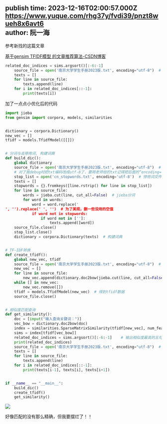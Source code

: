 publish time: 2023-12-16T02:00:57.000Z  
https://www.yuque.com/rhg37y/fvdi39/pnzt8wueh8x6avt6  
author: 阮一海  
---
参考新找的这篇文章

[基于gensim TFIDF模型 的文章推荐算法-CSDN博客](https://blog.csdn.net/qq_34333481/article/details/85327090)

```python
related_doc_indices = sims.argsort()[:-6:-1]
    source_file = open('南京大学学生手册2023版.txt', encoding="utf-8")  # 源文件
    texts = []
    for line in source_file:
        texts.append(line)
    for i in related_doc_indices[::-1]:
        print(texts[i])
```



加了一点点小优化后的代码

```python
import jieba
from gensim import corpora, models, similarities


dictionary = corpora.Dictionary()
new_vec = []
tfidf = models.TfidfModel([[]])


# 分词与去停用词, 构建词典
def build_dic():
    global dictionary
    source_file = open('南京大学学生手册2023版.txt', encoding="utf-8")  # 源文件
    # 对了我debug时把txt编码改成utf-8了，要用老师给的txt记得把后面的“encoding="utf-8"”删去，包括后面的文件调用
    stop_list = open('cn_stopwords.txt', encoding='utf-8')  # 停用词文件
    texts = []
    stopwords = {}.fromkeys([line.rstrip() for line in stop_list])
    for line in source_file:    
        words = jieba.cut(line, cut_all=False)  # jieba分词
        for word in words:
            word = word.replace('
', '').replace(' ', '')  # 为了美观，删一些没用的空值
            if word not in stopwords:
                if word not in ['']:
                    texts.append([word])
    source_file.close()
    stop_list.close()
    dictionary = corpora.Dictionary(texts)  # 构建词典


# TF-IDF转换
def create_tfidf():
    global new_vec, tfidf
    source_file = open('南京大学学生手册2023版.txt', encoding="utf-8")  # 源文件
    new_vec = []
    for line in source_file:
        new_vec.append(dictionary.doc2bow(jieba.cut(line, cut_all=False)))
    while [] in new_vec:
        new_vec.remove([])
    tfidf = models.TfidfModel(new_vec)  # 得到tfidf数据
    source_file.close()


# 相似度匹配查询
def get_similarity():
    doc = [input("输入查询关键词：")]
    vec_bow = dictionary.doc2bow(doc)   
    index = similarities.SparseMatrixSimilarity(tfidf[new_vec], num_features=len(dictionary.token2id.keys()))
    sims = index[tfidf[vec_bow]]
    related_doc_indices = sims.argsort()[:-6:-1]    # 输出相似度最高的五句话的编号
    print(related_doc_indices)
    source_file = open('南京大学学生手册2023版.txt', encoding="utf-8")  # 源文件
    texts = []
    for line in source_file:
        texts.append(line)
    for i in related_doc_indices[::-1]:
        print(texts[i-1], texts[i], texts[i+1])


if __name__ == "__main__":
    build_dic()
    create_tfidf()
    get_similarity()

```

![](https://cdn.nlark.com/yuque/0/2023/png/38709574/1702691794686-ac1a0470-7062-4501-9d16-61102b0c9321.png)

好像匹配的没有那么精确，但我要摆烂了！！

